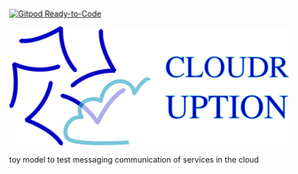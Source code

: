 [![Gitpod Ready-to-Code](https://img.shields.io/badge/Gitpod-Ready--to--Code-blue?logo=gitpod)](https://gitpod.io/#https://github.com/cosunae/cloudruption) 

![](images/logo.png)

toy model to test messaging communication of services in the cloud
